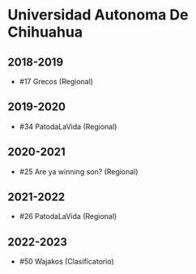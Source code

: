 # Universidad Autonoma De Chihuahua

## 2018-2019

- #17 Grecos (Regional)

## 2019-2020

- #34 PatodaLaVida (Regional)

## 2020-2021

- #25 Are ya winning son? (Regional)

## 2021-2022

- #26 PatodaLaVida (Regional)

## 2022-2023

- #50 Wajakos (Clasificatorio)


